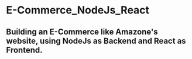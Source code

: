 # E-Commerce_NodeJs_React

## Building an E-Commerce like Amazone's website, using NodeJs as Backend and React as Frontend.

